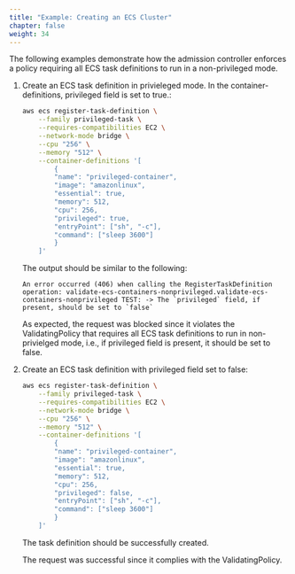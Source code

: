 ```yaml
---
title: "Example: Creating an ECS Cluster"
chapter: false
weight: 34
---
```


The following examples demonstrate how the admission controller enforces a policy requiring all ECS task definitions to run in a non-privileged mode.

1. Create an ECS task definition in privieleged mode. In the container-definitions, privileged field is set to true.:

    ```bash
    aws ecs register-task-definition \
        --family privileged-task \
        --requires-compatibilities EC2 \
        --network-mode bridge \
        --cpu "256" \
        --memory "512" \
        --container-definitions '[
            {
            "name": "privileged-container",
            "image": "amazonlinux",
            "essential": true,
            "memory": 512,
            "cpu": 256,
            "privileged": true,
            "entryPoint": ["sh", "-c"],
            "command": ["sleep 3600"]
            }
        ]'
    ```

    The output should be similar to the following:

    ```
    An error occurred (406) when calling the RegisterTaskDefinition operation: validate-ecs-containers-nonprivileged.validate-ecs-containers-nonprivileged TEST: -> The `privileged` field, if present, should be set to `false`
    ```

    As expected, the request was blocked since it violates the ValidatingPolicy that requires all ECS task definitions to run in non-privielged mode, i.e., if privileged field is present, it should be set to false.

2. Create an ECS task definition with privileged field set to false:

    ```bash
    aws ecs register-task-definition \
        --family privileged-task \
        --requires-compatibilities EC2 \
        --network-mode bridge \
        --cpu "256" \
        --memory "512" \
        --container-definitions '[
            {
            "name": "privileged-container",
            "image": "amazonlinux",
            "essential": true,
            "memory": 512,
            "cpu": 256,
            "privileged": false,
            "entryPoint": ["sh", "-c"],
            "command": ["sleep 3600"]
            }
        ]'
    ```

    The task definition should be successfully created.

    The request was successful since it complies with the ValidatingPolicy.

